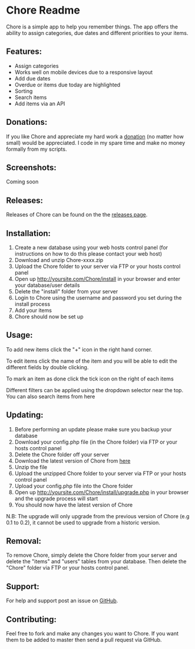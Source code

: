 Chore Readme
========================

Chore is a simple app to help you remember things. The app offers the ability to assign categories, due dates and different priorities to your items.

Features:
---------

* Assign categories
* Works well on mobile devices due to a responsive layout
* Add due dates
* Overdue or items due today are highlighted
* Sorting
* Search items
* Add items via an API

Donations:
------------

If you like Chore and appreciate my hard work a [donation](https://www.paypal.com/cgi-bin/webscr?cmd=_s-xclick&hosted_button_id=UYWJXFX6M4ADW) (no matter how small) would be appreciated. I code in my spare time and make no money formally from my scripts.

Screenshots:
------------

Coming soon

Releases:
------------

Releases of Chore can be found on the the [releases page](https://github.com/joshf/Chore/releases).

Installation:
-------------

1. Create a new database using your web hosts control panel (for instructions on how to do this please contact your web host)
2. Download and unzip Chore-xxxx.zip
3. Upload the Chore folder to your server via FTP or your hosts control panel
4. Open up http://yoursite.com/Chore/install in your browser and enter your database/user details
5. Delete the "install" folder from your server
6. Login to Chore using the username and password you set during the install process
7. Add your items
8. Chore should now be set up

Usage:
------

To add new items click the "+" icon in the right hand corner.

To edit items click the name of the item and you will be able to edit the different fields by double clicking.

To mark an item as done click the tick icon on the right of each items

Different filters can be applied using the dropdown selector near the top. You can also search items from here


Updating:
---------

1. Before performing an update please make sure you backup your database
2. Download your config.php file (in the Chore folder) via FTP or your hosts control panel
3. Delete the Chore folder off your server
4. Download the latest version of Chore from [here](https://github.com/joshf/Chore/releases)
5. Unzip the file
6. Upload the unzipped Chore folder to your server via FTP or your hosts control panel
7. Upload your config.php file into the Chore folder
4. Open up http://yoursite.com/Chore/install/upgrade.php in your browser and the upgrade process will start
9. You should now have the latest version of Chore

N.B: The upgrade will only upgrade from the previous version of Chore (e.g 0.1 to 0.2), it cannot be used to upgrade from a historic version.

Removal:
--------

To remove Chore, simply delete the Chore folder from your server and delete the "items" and "users" tables from your database. Then delete the "Chore" folder via FTP or your hosts control panel.

Support:
-------------

For help and support post an issue on [GitHub](https://github.com/joshf/Chore/issues).

Contributing:
-------------

Feel free to fork and make any changes you want to Chore. If you want them to be added to master then send a pull request via GitHub.
